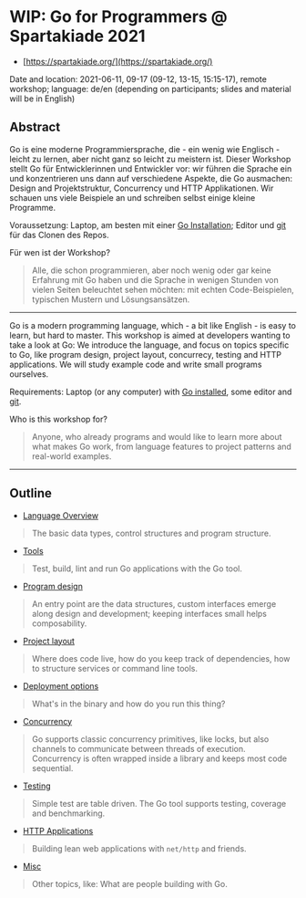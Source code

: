 # WIP: Go for Programmers @ Spartakiade 2021

* [https://spartakiade.org/](https://spartakiade.org/)

Date and location: 2021-06-11, 09-17 (09-12, 13-15, 15:15-17), remote workshop;
language: de/en (depending on participants; slides and material will be in
English)

## Abstract

Go is eine moderne Programmiersprache, die - ein wenig wie Englisch - leicht zu
lernen, aber nicht ganz so leicht zu meistern ist. Dieser Workshop stellt Go
für Entwicklerinnen und Entwickler vor: wir führen die Sprache ein und
konzentrieren uns dann auf verschiedene Aspekte, die Go ausmachen: Design and
Projektstruktur, Concurrency und HTTP Applikationen. Wir schauen uns viele
Beispiele an und schreiben selbst einige kleine Programme.

Voraussetzung: Laptop, am besten mit einer [Go
Installation](https://golang.org/doc/install); Editor und
[git](https://git-scm.com/) für das Clonen des Repos.

Für wen ist der Workshop?

> Alle, die schon programmieren, aber noch wenig oder gar keine Erfahrung mit
> Go haben und die Sprache in wenigen Stunden von vielen Seiten beleuchtet
> sehen möchten: mit echten Code-Beispielen, typischen Mustern und
> Lösungsansätzen.

----

Go is a modern programming language, which - a bit like English - is easy to
learn, but hard to master. This workshop is aimed at developers wanting to
take a look at Go: We introduce the language, and focus on topics specific to
Go, like program design, project layout, concurrecy, testing and HTTP
applications. We will study example code and write small programs ourselves.

Requirements: Laptop (or any computer) with [Go
installed](https://golang.org/doc/install), some editor and
[git](https://git-scm.com/).

Who is this workshop for?

> Anyone, who already programs and would like to learn more about what makes Go
> work, from language features to project patterns and real-world examples.

----

## Outline

* [Language Overview](1-language)

> The basic data types, control structures and program structure.

* [Tools](2-tools)

> Test, build, lint and run Go applications with the Go tool.

* [Program design](3-program-design)

> An entry point are the data structures, custom interfaces emerge along design
and development; keeping interfaces small helps composability.

* [Project layout](4-projects)

> Where does code live, how do you keep track of dependencies, how to structure
services or command line tools.

* [Deployment options](5-deployments)

> What's in the binary and how do you run this thing?

* [Concurrency](6-concurrency)

> Go supports classic concurrency primitives, like locks, but also channels to
communicate between threads of execution. Concurrency is often wrapped inside a
library and keeps most code sequential.

* [Testing](7-testing)

> Simple test are table driven. The Go tool supports testing, coverage and benchmarking.

* [HTTP Applications](8-web-apps)

> Building lean web applications with `net/http` and friends.

* [Misc](9-misc)

> Other topics, like: What are people building with Go.
